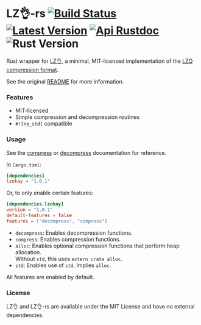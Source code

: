 # LZ👌-rs [![Build Status]][actions] [![Latest Version]][crates.io] [![Api Rustdoc]][rustdoc] ![Rust Version]

[Build Status]: https://github.com/encounter/lzokay-rs/workflows/build/badge.svg
[actions]: https://github.com/encounter/lzokay-rs/actions
[Latest Version]: https://img.shields.io/crates/v/lzokay.svg
[crates.io]: https://crates.io/crates/lzokay
[Api Rustdoc]: https://img.shields.io/badge/api-rustdoc-blue.svg
[rustdoc]: https://docs.rs/lzokay
[Rust Version]: https://img.shields.io/badge/rust-1.70+-blue.svg?maxAge=3600

Rust wrapper for [LZ👌](https://github.com/jackoalan/lzokay), a minimal, MIT-licensed implementation of the
[LZO compression format](http://www.oberhumer.com/opensource/lzo/).

See the original [README](https://github.com/jackoalan/lzokay/blob/master/README.md) for more information.

### Features

- MIT-licensed
- Simple compression and decompression routines
- `#![no_std]` compatible

### Usage

See the [compress](https://docs.rs/lzokay/latest/lzokay/compress) 
or [decompress](https://docs.rs/lzokay/latest/lzokay/decompress) 
documentation for reference.

In `Cargo.toml`:

```toml
[dependencies]
lzokay = "1.0.1"
```

Or, to only enable certain features:

```toml
[dependencies.lzokay]
version = "1.0.1"
default-features = false
features = ["decompress", "compress"]
```

- `decompress`: Enables decompression functions.
- `compress`: Enables compression functions.
- `alloc`: Enables optional compression functions that perform heap allocation.  
   Without `std`, this uses `extern crate alloc`.
- `std`: Enables use of `std`. Implies `alloc`.

All features are enabled by default.

### License

LZ👌 and LZ👌-rs are available under the MIT License and have no external dependencies.
